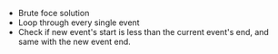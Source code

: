 * Brute foce solution
* Loop through every single event
* Check if new event's start is less than the current event's end, and same with the new event end.